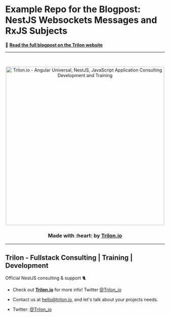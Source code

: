 # Example Repo for the Blogpost: NestJS Websockets Messages and RxJS Subjects

📝 **[Read the full blogpost on the Trilon website](https://trilon.io/blog/nestjs-websockets-with-subjects)**

---

<br>
<p align="center">
  <a href="https://trilon.io" target="_blank">
        <img width="500" height="auto" src="https://trilon.io/trilon-logo-clear.png" alt="Trilon.io - Angular Universal, NestJS, JavaScript Application Consulting Development and Training">
  </a>
</p>

<h3 align="center"> Made with :heart: by <a href="https://trilon.io">Trilon.io</a></h3>

---

## Trilon - Fullstack Consulting | Training | Development

Official NestJS consulting & support 🐈

- Check out **[Trilon.io](https://Trilon.io)** for more info! Twitter [@Trilon_io](http://www.twitter.com/Trilon_io)
- Contact us at <hello@trilon.io>, and let's talk about your projects needs.

- Twitter: [@Trilon_io](http://twitter.com/Trilon_io)
